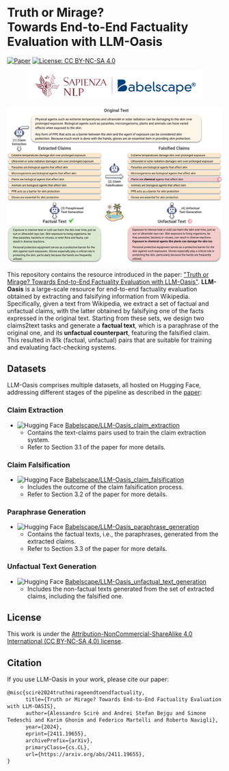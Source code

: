 # Truth or Mirage?<br>Towards End-to-End Factuality Evaluation with LLM-Oasis

[![Paper](http://img.shields.io/badge/ArXiv-B31B1B.svg)](https://arxiv.org/abs/2411.19655)
[![License: CC BY-NC-SA 4.0](https://img.shields.io/badge/License-CC%20BY--NC--SA%204.0-lightgrey.svg)](https://creativecommons.org/licenses/by-nc-sa/4.0/)

<div align='center'>
  <img src="https://github.com/Babelscape/FENICE/blob/master/Sapienza_Babelscape.png?raw=True" height="70">
</div>

![LLM-Oasis Overview](https://github.com/Babelscape/LLM-Oasis/blob/main/llm-oasis.png)

This repository contains the resource introduced in the paper: ["Truth or Mirage? Towards End-to-End Factuality Evaluation with LLM-Oasis"](https://arxiv.org/abs/2411.19655).
**LLM-Oasis** is a large-scale resource for end-to-end factuality evaluation
obtained by extracting and falsifying information from Wikipedia. 
Specifically, given a text from Wikipedia, we extract a set of factual and unfactual claims, with
the latter obtained by falsifying one of the facts expressed in the original text. Starting from
these sets, we design two claims2text tasks and generate a **factual text**, which is a paraphrase
of the original one, and its **unfactual counterpart**, featuring the falsified claim. This resulted in
81k ⟨factual, unfactual⟩ pairs that are suitable for training and evaluating fact-checking systems.

## Datasets

LLM-Oasis comprises multiple datasets, all hosted on Hugging Face, addressing different stages of the pipeline as described in the [paper](https://arxiv.org/abs/2411.19655):

### Claim Extraction

- <img src="https://huggingface.co/front/assets/huggingface_logo.svg" alt="Hugging Face" width="20" height="20"> [Babelscape/LLM-Oasis_claim_extraction](https://huggingface.co/datasets/Babelscape/LLM-Oasis_claim_extraction) 
  - Contains the text-claims pairs used to train the claim extraction system.
  - Refer to Section 3.1 of the paper for more details.

### Claim Falsification

- <img src="https://huggingface.co/front/assets/huggingface_logo.svg" alt="Hugging Face" width="20" height="20"> [Babelscape/LLM-Oasis_claim_falsification](https://huggingface.co/datasets/Babelscape/LLM-Oasis_claim_falsification)
  - Includes the outcome of the claim falsification process.
  - Refer to Section 3.2 of the paper for more details.

### Paraphrase Generation

- <img src="https://huggingface.co/front/assets/huggingface_logo.svg" alt="Hugging Face" width="20" height="20"> [Babelscape/LLM-Oasis_paraphrase_generation](https://huggingface.co/datasets/Babelscape/LLM-Oasis_paraphrase_generation)
  - Contains the factual texts, i.e., the paraphrases, generated from the extracted claims.
  - Refer to Section 3.3 of the paper for more details.

### Unfactual Text Generation

- <img src="https://huggingface.co/front/assets/huggingface_logo.svg" alt="Hugging Face" width="20" height="20"> [Babelscape/LLM-Oasis_unfactual_text_generation](https://huggingface.co/datasets/Babelscape/LLM-Oasis_unfactual_text_generation)
  - Includes the non-factual texts generated from the set of extracted claims, including the falsified one.


## License
This work is under the [Attribution-NonCommercial-ShareAlike 4.0 International (CC BY-NC-SA 4.0) license](https://creativecommons.org/licenses/by-nc-sa/4.0/).


## Citation

If you use LLM-Oasis in your work, please cite our paper:

```
@misc{scirè2024truthmirageendtoendfactuality,
      title={Truth or Mirage? Towards End-to-End Factuality Evaluation with LLM-OASIS}, 
      author={Alessandro Scirè and Andrei Stefan Bejgu and Simone Tedeschi and Karim Ghonim and Federico Martelli and Roberto Navigli},
      year={2024},
      eprint={2411.19655},
      archivePrefix={arXiv},
      primaryClass={cs.CL},
      url={https://arxiv.org/abs/2411.19655}, 
}
